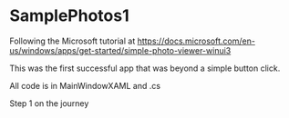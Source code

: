 # SamplePhotos1

Following the Microsoft tutorial at https://docs.microsoft.com/en-us/windows/apps/get-started/simple-photo-viewer-winui3

This was the first successful app that was beyond a simple button click.

All code is in MainWindowXAML and .cs 

Step 1 on the journey
